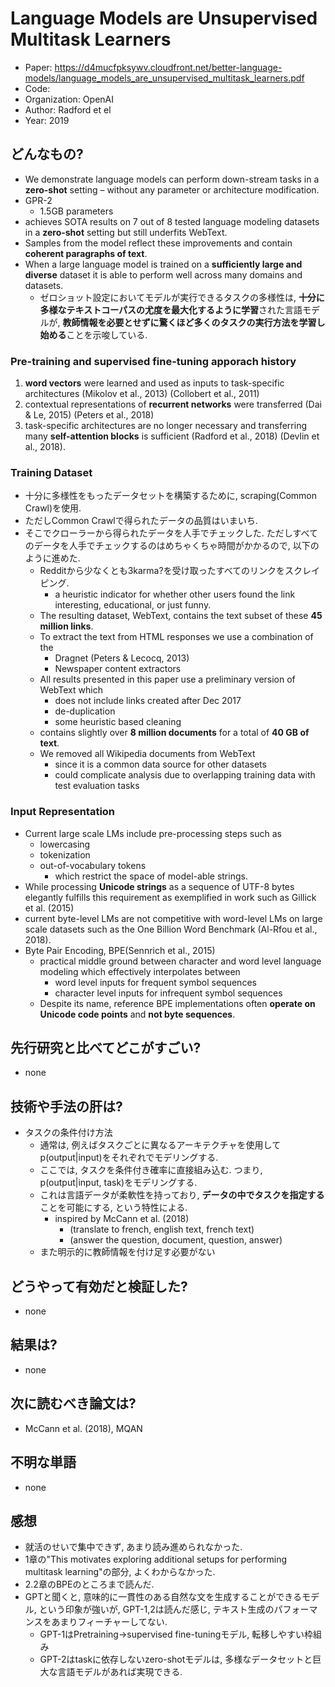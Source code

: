 # Language Models are Unsupervised Multitask Learners
- Paper: https://d4mucfpksywv.cloudfront.net/better-language-models/language_models_are_unsupervised_multitask_learners.pdf
- Code: 
- Organization: OpenAI
- Author: Radford et el
- Year: 2019

## どんなもの?
- We demonstrate language models can perform down-stream tasks in a **zero-shot** setting – without any parameter or architecture modification.
- GPR-2
  - 1.5GB parameters
- achieves SOTA results on 7 out of 8 tested language modeling datasets in a **zero-shot** setting but still underfits WebText.
- Samples from the model reflect these improvements and contain **coherent paragraphs of text**.
- When a large language model is trained on a **sufficiently large and diverse** dataset it is able to perform well across many domains and datasets.
  - ゼロショット設定においてモデルが実行できるタスクの多様性は, **十分に多様なテキストコーパスの尤度を最大化するように学習**された言語モデルが, **教師情報を必要とせずに驚くほど多くのタスクの実行方法を学習し始める**ことを示唆している.

### Pre-training and supervised fine-tuning apporach history
1. **word vectors** were learned and used as inputs to task-specific architectures (Mikolov et al., 2013) (Collobert et al., 2011)
2. contextual representations of **recurrent networks** were transferred (Dai & Le, 2015) (Peters et al., 2018)
3. task-specific architectures are no longer necessary and transferring many **self-attention blocks** is sufficient (Radford et al., 2018) (Devlin et al., 2018).

### Training Dataset
- 十分に多様性をもったデータセットを構築するために, scraping(Common Crawl)を使用.
- ただしCommon Crawlで得られたデータの品質はいまいち.
- そこでクローラーから得られたデータを人手でチェックした. ただしすべてのデータを人手でチェックするのはめちゃくちゃ時間がかかるので, 以下のように進めた.
  - Redditから少なくとも3karma?を受け取ったすべてのリンクをスクレイピング.
    -  a heuristic indicator for whether other users found the link interesting, educational, or just funny.
  - The resulting dataset, WebText, contains the text subset of these **45 million links**.
  - To extract the text from HTML responses we use a combination of the
    - Dragnet (Peters & Lecocq, 2013)
    - Newspaper content extractors
  - All results presented in this paper use a preliminary version of WebText which
    - does not include links created after Dec 2017
    - de-duplication
    - some heuristic based cleaning
  - contains slightly over **8 million documents** for a total of **40 GB of text**.
  - We removed all Wikipedia documents from WebText
    - since it is a common data source for other datasets
    - could complicate analysis due to overlapping training data with test evaluation tasks

### Input Representation
- Current large scale LMs include pre-processing steps such as
  - lowercasing
  - tokenization
  - out-of-vocabulary tokens 
    - which restrict the space of model-able strings.
- While processing **Unicode strings** as a sequence of UTF-8 bytes elegantly fulfills this requirement as exemplified in work such as Gillick et al. (2015)
- current byte-level LMs are not competitive with word-level LMs on large scale datasets such as the One Billion Word Benchmark (Al-Rfou et al., 2018).
- Byte Pair Encoding, BPE(Sennrich et al., 2015)
  -  practical middle ground between character and word level language modeling which effectively interpolates between
     -  word level inputs for frequent symbol sequences
     -  character level inputs for infrequent symbol sequences
  - Despite its name, reference BPE implementations often **operate on Unicode code points** and **not byte sequences**.

## 先行研究と比べてどこがすごい?
- none

## 技術や手法の肝は?
- タスクの条件付け方法
  - 通常は, 例えばタスクごとに異なるアーキテクチャを使用してp(output|input)をそれぞれでモデリングする.
  - ここでは, タスクを条件付き確率に直接組み込む. つまり, p(output|input, task)をモデリングする.
  - これは言語データが柔軟性を持っており, **データの中でタスクを指定する**ことを可能にする, という特性による.
    - inspired by McCann et al. (2018)
      - (translate to french, english text, french text)
      - (answer the question, document, question, answer)
  - また明示的に教師情報を付け足す必要がない

## どうやって有効だと検証した?
- none

## 結果は?
- none

## 次に読むべき論文は?
- McCann et al. (2018), MQAN

## 不明な単語
- none

## 感想
- 就活のせいで集中できず, あまり読み進められなかった.
- 1章の"This motivates exploring additional setups for performing multitask learning"の部分, よくわからなかった.
- 2.2章のBPEのところまで読んだ.
- GPTと聞くと, 意味的に一貫性のある自然な文を生成することができるモデル, という印象が強いが, GPT-1,2は読んだ感じ, テキスト生成のパフォーマンスをあまりフィーチャーしてない.
  - GPT-1はPretraining->supervised fine-tuningモデル, 転移しやすい枠組み
  - GPT-2はtaskに依存しないzero-shotモデルは, 多様なデータセットと巨大な言語モデルがあれば実現できる.

